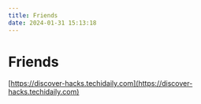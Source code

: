 ```yaml
---
title: Friends
date: 2024-01-31 15:13:18
---
```


# Friends

[https://discover-hacks.techidaily.com](https://discover-hacks.techidaily.com)